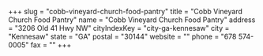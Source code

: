+++
slug = "cobb-vineyard-church-food-pantry"
title = "Cobb Vineyard Church Food Pantry"
name = "Cobb Vineyard Church Food Pantry"
address = "3206 Old 41 Hwy NW"
cityIndexKey = "city-ga-kennesaw"
city = "Kennesaw"
state = "GA"
postal = "30144"
website = ""
phone = "678 574-0005"
fax = ""
+++
